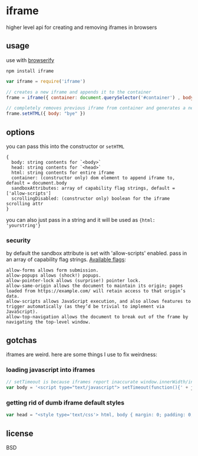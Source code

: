 # iframe

higher level api for creating and removing iframes in browsers

## usage

use with [browserify](http://browserify.org)

```
npm install iframe
```

```javascript
var iframe = require('iframe')

// creates a new iframe and appends it to the container
frame = iframe({ container: document.querySelector('#container') , body: "hi" })

// completely removes previous iframe from container and generates a new one
frame.setHTML({ body: "bye" })
```

## options

you can pass this into the constructor or `setHTML`

```
{
  body: string contents for `<body>`
  head: string contents for `<head>`
  html: string contents for entire iframe
  container: (constructor only) dom element to append iframe to, default = document.body
  sandboxAttributes: array of capability flag strings, default = ['allow-scripts']
  scrollingDisabled: (constructor only) boolean for the iframe scrolling attr
}
```

you can also just pass in a string and it will be used as `{html: 'yourstring'}`

### security

by default the sandbox attribute is set with 'allow-scripts' enabled. pass in an array of capability flag strings. [Available flags](http://www.html5rocks.com/en/tutorials/security/sandboxed-iframes/):
```
allow-forms allows form submission.
allow-popups allows (shock!) popups.
allow-pointer-lock allows (surprise!) pointer lock.
allow-same-origin allows the document to maintain its origin; pages loaded from https://example.com/ will retain access to that origin’s data.
allow-scripts allows JavaScript execution, and also allows features to trigger automatically (as they’d be trivial to implement via JavaScript).
allow-top-navigation allows the document to break out of the frame by navigating the top-level window.
```

## gotchas

iframes are weird. here are some things I use to fix weirdness:

### loading javascript into iframes

```javascript
// setTimeout is because iframes report inaccurate window.innerWidth/innerHeight, even after DOMContentLoaded!
var body = '<script type="text/javascript"> setTimeout(function(){' + javascriptCodeHere + '}, 0)</script>'
```

### getting rid of dumb iframe default styles

```javascript
var head = "<style type='text/css'> html, body { margin: 0; padding: 0; border: 0; } </style>"
```

## license

BSD
